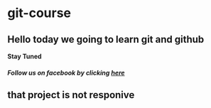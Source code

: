 # git-course

## Hello today we going to learn git and github

**Stay Tuned**

##### Follow us on facebook by clicking [here](https://www.facebook.com/bouras.monsef/)

## **that project is not responive**

